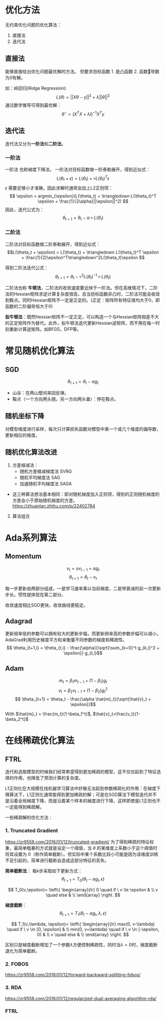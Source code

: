 # 优化方法

无约束优化问题的优化算法：
1. 直接法
2. 迭代法

## 直接法

能够直接给出优化问题最优解的方法。
但要求目标函数 1. 是凸函数 2. 函数导数为0有解。

如：岭回归(Ridge Regression):
$$ L(\theta) = ||X\theta - y||^2 + \lambda ||\theta||^2 $$
通过数学推导可得到最优解：
$$ \theta^\star = (X^TX+\lambda I)^{-1}X^Ty $$

## 迭代法

迭代法又分为**一阶法**和**二阶法**。

### 一阶法 

一阶法 也称梯度下降法。
一阶法对目标函数做一阶泰勒展开，得到近似式：
$$L(\theta_t + \epsilon) = L(\theta_t) + \triangledown L(\theta_t)^T \epsilon $$ 
$\epsilon$ 需要足够小才准确，因此求解时通常会加上L2正则项：
$$ \epsilon = argmin_{\epsilon}(L(\theta_t) + \triangledown L(\theta_t)^T \epsilon + \frac{1}{2\alpha}||\epsilon||^2) $$
因此，迭代公式为：
$$ \theta_{t+1} = \theta_t - \alpha \triangledown L(\theta_t) $$


### 二阶法
二阶法对目标函数做二阶泰勒展开，得到近似式：
$$L(\theta_t + \epsilon) = L(\theta_t) + \triangledown L(\theta_t)^T \epsilon + \frac{1}{2}\epsilon^T\triangledown^2L(\theta_t)\epsilon $$

得到二阶法迭代公式：
$$ \theta_{t+1} = \theta_t - \triangledown^2L(\theta_t)^{-1}\triangledown L(\theta_t) $$

二阶法也称 **牛顿法**，二阶法的收敛速度要远快于一阶法。但在高维情况下，二阶法的Hessian矩阵求逆计算复杂度很高，且当目标函数非凸时，二阶法可能会收敛到鞍点。同时Hessian矩阵不一定是正定的。(正定：矩阵所有特征值均大于0，即函数的二阶偏导恒大于0)

**拟牛顿法**：既然Hessian矩阵不一定正定，可以构造一个与Hessian矩阵相差不大的正定矩阵作为替代。此外，拟牛顿法迭代更新Hessian逆矩阵，而不用在每一时刻重新计算逆矩阵。如BFGS，DFP等。


# 常见随机优化算法

## SGD

$$ \theta_{t+1}=\theta_t - \alpha g_t$$

- 山谷：在两山壁间来回反弹。
- 鞍点（一个方向两头翘，另一方向两头垂）：停在鞍点。

## 随机坐标下降
对模型维度进行采样，每次只计算损失函数对模型中某一个或几个维度的偏导数，更新相应的维度。

## 随机优化算法改进
1. 方差缩减法：
   - 随机方差缩减梯度法 SVRG
   - 随机平均梯度法 SAG
   - 加速随机平均梯度法 SAGA
- 这三种算法想法基本相同：即对随机梯度加入正则项，得到的正则随机梯度的方差会小于原始随机梯度的方差。
https://zhuanlan.zhihu.com/p/22402784
2. 算法组合


# Ada系列算法

## Momentum 

$$ v_t = \gamma v_{t-1} + \alpha g_t$$
$$ \theta_{t+1} = \theta_t - v_t $$

每一步更新由两部分组成，一是学习速率乘以当前梯度，二是带衰减的前一次更新步长。惯性就体现在第二部分。

收敛速度相比SGD更快，收敛曲线更稳定。

## Adagrad 
更新频率低的参数可以拥有较大的更新步幅，而更新频率高的参数步幅可以减小。AdaGrad利用历史梯度平方和来衡量不同参数的梯度和稀疏性。
$$ \theta_{t+1,i} = \theta_{t,i} - \frac{\alpha}{\sqrt{\sum_{k=0}^t g_{k,i}^2 + \epsilon}} g_{t,i}$$

## Adam

$$ m_t = \beta_1 m_{t-1} + (1-\beta_1)g_t $$
$$ v_t = \beta_2 v_{t-1} + (1-\beta_2)g_t^2$$
$$ \theta_{t+1} = \theta_t - \frac{\alpha \hat{m}_t}{\sqrt{\hat{v}_t + \epsilon}}$$

With $\hat{m}_t = \frac{m_t}{1-\beta_1^t}$, $\hat{v}_t=\frac{v_t}{1-\beta_2^t}$

# 在线稀疏优化算法

## FTRL

迭代和选取模型的时候我们经常希望得到更加稀疏的模型，这不仅仅起到了特征选择的作用，也降低了预测计算的复杂度。

L1正则化在大规模在线机器学习算法中好像无法起到参数稀疏化的作用：在梯度下降算法下，L1正则化通常能得到更加稀疏的解；可是在SGD算法下模型迭代并不是沿着全局梯度下降，而是沿着某个样本的梯度进行下降，这样即使是L1正则也不一定能得到稀疏解。

一些稀疏解的优化方法：
### 1. Truncated Gradient
https://zr9558.com/2016/01/12/truncated-gradient/
为了得到稀疏的特征权重，最简单粗暴的方式就是设定一个阈值，当 $\theta$ 的某维度上系数小于这个阈值时将其设置为 0（称作简单截断）。但实际中某个系数比较小可能是因为该维度训练不足引起的，简单进行截断会造成这部分特征的丢失。

**简单截断法**：
每k步采取如下更新方式：
$$\theta_{t+1} = T_0(\theta_t - \alpha g_t, \epsilon)$$

$$ T_0(v,\epsilon)=
    \left\{ 
    \begin{array}{lr} 
    0 \quad if \ v \le \epsilon & \\
    v \quad else & \\
    \end{array} 
    \right. $$

**梯度截断**：
$$\theta_{t+1} = T_1(\theta_t - \alpha g_t, \lambda, \epsilon)$$


$$ T_1(v,\lambda, \epsilon)=
    \left\{ 
    \begin{array}{lr} 
    max(0, v-\lambda) \quad if \ v \in [0, \epsilon] & \\
    min(0, v+\lambda) \quad if \ v \in [-\epsilon, 0) & \\
    v \quad else & \\
    \end{array} 
    \right. $$

区别只是梯度截断增加了一个参数$\lambda$方便控制稀疏性，同时当$\lambda=0$时，梯度截断退化为简单截断。


### 2. FOBOS
https://zr9558.com/2016/01/12/forward-backward-splitting-fobos/

### 3. RDA 
https://zr9558.com/2016/01/12/regularized-dual-averaging-algorithm-rda/

### FTRL





